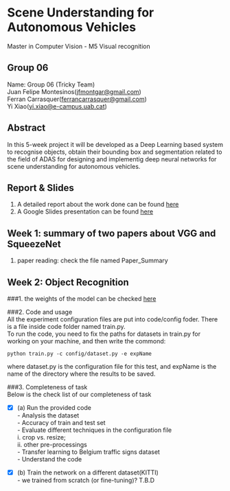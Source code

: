 # Scene Understanding for Autonomous Vehicles
Master in Computer Vision - M5 Visual recognition

## Group 06
Name: Group 06 (Tricky Team)  
Juan Felipe Montesinos(jfmontgar@gmail.com)  
Ferran Carrasquer(ferrancarrasquer@gmail.com)  
Yi Xiao(yi.xiao@e-campus.uab.cat)  

## Abstract   
In this 5-week project it will be developed as a Deep Learning based system to recognise objects, obtain their bounding box and segmentation related to the field of ADAS for designing and implementig deep neural networks for scene understanding for autonomous vehicles.

## Report & Slides
1. A detailed report about the work done can be found [here](https://www.overleaf.com/read/bcqybcqytyvj)
2. A Google Slides presentation can be found [here]()

## Week 1: summary of two papers about VGG and SqueezeNet
1. paper reading: check the file named Paper_Summary

## Week 2: Object Recognition
###1. the weights of the model can be checked [here]()  

###2. Code and usage  
All the experiment configuration files are put into code/config foder. There is a file inside code folder named train.py.  
To run the code, you need to fix the paths for datasets in train.py for working on your machine, and then write the commond:
```
python train.py -c config/dataset.py -e expName
```
where dataset.py is the configuration file for this test, and expName is the name of the directory where the results to be saved.

###3. Completeness of task   
Below is the check list of our completeness of task  
- [x] (a) Run the provided code  
          - Analysis the dataset  
          - Accuracy of train and test set  
          - Evaluate different techniques in the configuration file    
                 i. crop vs. resize;  
                 ii. other pre-processings  
          - Transfer learning to Belgium traffic signs dataset   
          - Understand the code  
- [x] (b) Train the network on a different dataset(KITTI)  
          - we trained from scratch (or fine-tuning)? T.B.D  



